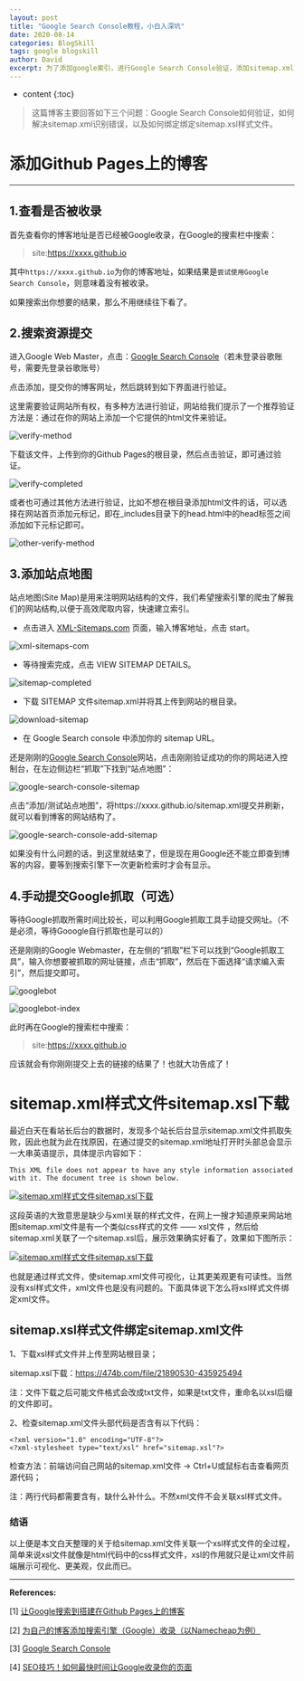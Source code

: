 ```yaml
---
layout: post
title: "Google Search Console教程，小白入深坑"
date: 2020-08-14
categories: BlogSkill
tags: google blogskill
author: David
excerpt: 为了添加google索引，进行Google Search Console验证，添加sitemap.xml文件，【绑定sitemap.xsl样式文件】，一个个小坑不断。这里做一个小结。
---
```



* content
{:toc}
> 这篇博客主要回答如下三个问题：Google Search Console如何验证，如何解决sitemap.xml识别错误，以及如何绑定绑定sitemap.xsl样式文件。

# 添加Github Pages上的博客

------

## 1.查看是否被收录

首先查看你的博客地址是否已经被Google收录，在Google的搜索栏中搜索：

> site:https://xxxx.github.io

其中`https://xxxx.github.io`为你的博客地址，如果结果是`尝试使用Google Search Console`，则意味着没有被收录。

如果搜索出你想要的结果，那么不用继续往下看了。

## 2.搜索资源提交

进入Google Web Master，点击：[Google Search Console](https://www.google.com/webmasters/tools/home?hl=zh-CN)（若未登录谷歌账号，需要先登录谷歌账号）

点击添加，提交你的博客网址，然后跳转到如下界面进行验证。

这里需要验证网站所有权，有多种方法进行验证，网站给我们提示了一个推荐验证方法是：通过在你的网站上添加一个它提供的html文件来验证。

![verify-method](https://evanli.github.io/img/20181025/verify-method.jpg)

下载该文件，上传到你的Github Pages的根目录，然后点击验证，即可通过验证。

![verify-completed](https://evanli.github.io/img/20181025/verify-completed.jpg)

或者也可通过其他方法进行验证，比如不想在根目录添加html文件的话，可以选择在网站首页添加元标记，即在_includes目录下的head.html中的head标签之间添加如下元标记即可。

![other-verify-method](https://evanli.github.io/img/20181025/other-verify-method.jpg)

## 3.添加站点地图

站点地图(Site Map)是用来注明网站结构的文件，我们希望搜索引擎的爬虫了解我们的网站结构,以便于高效爬取内容，快速建立索引。

- 点击进入 [XML-Sitemaps.com](https://www.xml-sitemaps.com/) 页面，输入博客地址，点击 start。

![xml-sitemaps-com](https://evanli.github.io/img/20181025/xml-sitemaps-com.jpg)

- 等待搜索完成，点击 VIEW SITEMAP DETAILS。

![sitemap-completed](https://evanli.github.io/img/20181025/sitemap-completed.jpg)

- 下载 SITEMAP 文件sitemap.xml并将其上传到网站的根目录。

![download-sitemap](https://evanli.github.io/img/20181025/download-sitemap.jpg)

- 在 Google Search console 中添加你的 sitemap URL。

还是刚刚的[Google Search Console](https://www.google.com/webmasters/tools/home?hl=zh-CN)网站，点击刚刚验证成功的你的网站进入控制台，在左边侧边栏“抓取”下找到“站点地图”：

![google-search-console-sitemap](https://evanli.github.io/img/20181025/google-search-console-sitemap.jpg)

点击“添加/测试站点地图”，将https://xxxx.github.io/sitemap.xml提交并刷新，就可以看到博客的网站结构了。

![google-search-console-add-sitemap](https://evanli.github.io/img/20181025/google-search-console-add-sitemap.jpg)

如果没有什么问题的话，到这里就结束了，但是现在用Google还不能立即查到博客的内容，要等到搜索引擎下一次更新检索时才会有显示。

## 4.手动提交Google抓取（可选）

等待Google抓取所需时间比较长，可以利用Google抓取工具手动提交网址。（不是必须，等待Gooogle自行抓取也是可以的）

还是刚刚的Google Webmaster，在左侧的“抓取”栏下可以找到“Google抓取工具”，输入你想要被抓取的网址链接，点击“抓取”，然后在下面选择“请求编入索引”，然后提交即可。

![googlebot](https://evanli.github.io/img/20181025/googlebot.jpg)

![googlebot-index](https://evanli.github.io/img/20181025/googlebot-index.jpg)

此时再在Google的搜索栏中搜索：

> site:https://xxxx.github.io

应该就会有你刚刚提交上去的链接的结果了！也就大功告成了！



# sitemap.xml样式文件sitemap.xsl下载

最近白天在看站长后台的数据时，发现多个站长后台显示sitemap.xml文件抓取失败，因此也就为此在找原因，在通过提交的sitemap.xml地址打开时头部总会显示一大串英语提示，具体提示内容如下：

```
This XML file does not appear to have any style information associated with it. The document tree is shown below.
```

[![sitemap.xml样式文件sitemap.xsl下载](https://img.seobti.com/wp-content/uploads/2020/04/2020040814450621.png)](https://img.seobti.com/wp-content/uploads/2020/04/2020040814450621.png)

这段英语的大致意思是缺少与xml关联的样式文件，在网上一搜才知道原来网站地图sitemap.xml文件是有一个类似css样式的文件 —— xsl文件 ，然后给sitemap.xml关联了一个sitemap.xsl后，展示效果确实好看了，效果如下图所示：

[![sitemap.xml样式文件sitemap.xsl下载](https://img.seobti.com/wp-content/uploads/2020/04/2020040814452648.png)](https://img.seobti.com/wp-content/uploads/2020/04/2020040814452648.png)

也就是通过样式文件，使sitemap.xml文件可视化，让其更美观更有可读性。当然没有xsl样式文件，xml文件也是没有问题的。下面具体说下怎么将xsl样式文件绑定xml文件。

## sitemap.xsl样式文件绑定sitemap.xml文件

1、下载xsl样式文件并上传至网站根目录；

sitemap.xsl下载：https://474b.com/file/21890530-435925494

注：文件下载之后可能文件格式会改成txt文件，如果是txt文件，重命名以xsl后缀的文件即可。

2、检查sitemap.xml文件头部代码是否含有以下代码：

```
<?xml version="1.0" encoding="UTF-8"?>
<?xml-stylesheet type="text/xsl" href="sitemap.xsl"?>
```

检查方法：前端访问自己网站的sitemap.xml文件 → Ctrl+U或鼠标右击查看网页源代码；

注：两行代码都需要含有，缺什么补什么。不然xml文件不会关联xsl样式文件。

### 结语

以上便是本文白天整理的关于给sitemap.xml文件关联一个xsl样式文件的全过程，简单来说xsl文件就像是html代码中的css样式文件，xsl的作用就只是让xml文件前端展示可视化、更美观，仅此而已。

------

**References:**

[1] [让Google搜索到搭建在Github Pages上的博客](https://jactor-sue.github.io/zh-CN/how-blog-on-githubpages-can-be-searched-by-google/)

[2] [为自己的博客添加搜索引擎（Google）收录（以Namecheap为例）](http://gracegreat1.me/2017/11/为自己的博客添加搜索引擎-Google-收录-以-Namecheap-为例/)

[3] [Google Search Console](https://www.google.com/webmasters/tools/home?hl=zh-CN)

[4] [SEO技巧！如何最快时间让Google收录你的页面](http://www.guxiaobei.com/submit-your-content-of-google.html)